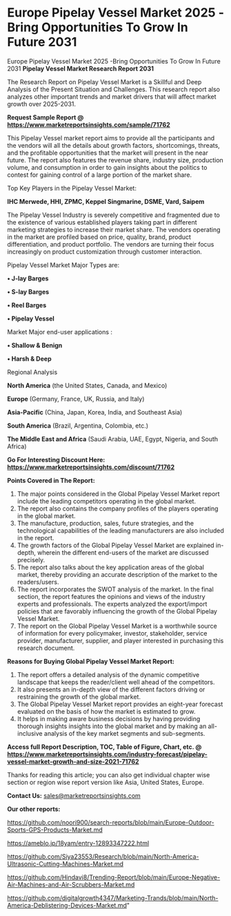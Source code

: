 # Europe Pipelay Vessel Market 2025 -Bring Opportunities To Grow In Future 2031
Europe Pipelay Vessel Market 2025 -Bring Opportunities To Grow In Future 2031
<strong>Pipelay Vessel Market Research Report 2031</strong>

The Research Report on Pipelay Vessel Market is a Skillful and Deep Analysis of the Present Situation and Challenges. This research report also analyzes other important trends and market drivers that will affect market growth over 2025-2031.

<strong>Request Sample Report @ <a href=https://www.marketreportsinsights.com/sample/71762>https://www.marketreportsinsights.com/sample/71762</a></strong>

This Pipelay Vessel market report aims to provide all the participants and the vendors will all the details about growth factors, shortcomings, threats, and the profitable opportunities that the market will present in the near future. The report also features the revenue share, industry size, production volume, and consumption in order to gain insights about the politics to contest for gaining control of a large portion of the market share.

Top Key Players in the Pipelay Vessel Market:

<strong>IHC Merwede, HHI, ZPMC, Keppel Singmarine, DSME, Vard, Saipem</strong>

The Pipelay Vessel Industry is severely competitive and fragmented due to the existence of various established players taking part in different marketing strategies to increase their market share. The vendors operating in the market are profiled based on price, quality, brand, product differentiation, and product portfolio. The vendors are turning their focus increasingly on product customization through customer interaction.

Pipelay Vessel Market Major Types are:

<strong>• J-lay Barges

• S-lay Barges 

• Reel Barges

• Pipelay Vessel</strong>

Market Major end-user applications :

<strong>• Shallow & Benign

• Harsh & Deep</strong>

Regional Analysis

</u><strong><b>North America</b></strong> (the United States, Canada, and Mexico)

<strong><b>Europe </b></strong>(Germany, France, UK, Russia, and Italy)

<strong><b>Asia-Pacific</b></strong> (China, Japan, Korea, India, and Southeast Asia)

<strong><b>South America</b></strong> (Brazil, Argentina, Colombia, etc.)

<strong><b>The Middle East and Africa</b></strong> (Saudi Arabia, UAE, Egypt, Nigeria, and South Africa)

<strong>Go For Interesting Discount Here: <a href=https://www.marketreportsinsights.com/discount/71762>https://www.marketreportsinsights.com/discount/71762</a></strong>

<strong>Points Covered in The Report:</strong>
<ol>
  <li>The major points considered in the Global Pipelay Vessel Market report include the leading competitors operating in the global market.</li>
  <li>The report also contains the company profiles of the players operating in the global market.</li>
  <li>The manufacture, production, sales, future strategies, and the technological capabilities of the leading manufacturers are also included in the report.</li>
  <li>The growth factors of the Global Pipelay Vessel Market are explained in-depth, wherein the different end-users of the market are discussed precisely.</li>
  <li>The report also talks about the key application areas of the global market, thereby providing an accurate description of the market to the readers/users.</li>
  <li>The report incorporates the SWOT analysis of the market. In the final section, the report features the opinions and views of the industry experts and professionals. The experts analyzed the export/import policies that are favorably influencing the growth of the Global Pipelay Vessel Market.</li>
  <li>The report on the Global Pipelay Vessel Market is a worthwhile source of information for every policymaker, investor, stakeholder, service provider, manufacturer, supplier, and player interested in purchasing this research document.</li>
</ol>
<strong>Reasons for Buying Global Pipelay Vessel Market Report:</strong>

<ol>
  <li>The report offers a detailed analysis of the dynamic competitive landscape that keeps the reader/client well ahead of the competitors.</li>
  <li>It also presents an in-depth view of the different factors driving or restraining the growth of the global market.</li>
  <li>The Global Pipelay Vessel Market report provides an eight-year forecast evaluated on the basis of how the market is estimated to grow.</li>
  <li>It helps in making aware business decisions by having providing thorough insights insights into the global market and by making an all-inclusive analysis of the key market segments and sub-segments.</li>
</ol>
<strong>Access full Report Description, TOC, Table of Figure, Chart, etc. @ <a href=https://www.marketreportsinsights.com/industry-forecast/pipelay-vessel-market-growth-and-size-2021-71762>https://www.marketreportsinsights.com/industry-forecast/pipelay-vessel-market-growth-and-size-2021-71762</a></strong>


Thanks for reading this article; you can also get individual chapter wise section or region wise report version like Asia, United States, Europe.

<strong>Contact Us:</strong>
sales@marketreportsinsights.com

<strong>Our other reports:</strong>

<a href=https://github.com/noori900/search-reports/blob/main/Europe-Outdoor-Sports-GPS-Products-Market.md>https://github.com/noori900/search-reports/blob/main/Europe-Outdoor-Sports-GPS-Products-Market.md</a>

<a href=https://ameblo.jp/18yam/entry-12893347222.html>https://ameblo.jp/18yam/entry-12893347222.html</a>

<a href=https://github.com/Siya23553/Research/blob/main/North-America-Ultrasonic-Cutting-Machines-Market.md>https://github.com/Siya23553/Research/blob/main/North-America-Ultrasonic-Cutting-Machines-Market.md</a>

<a href=https://github.com/Hindavi8/Trending-Report/blob/main/Europe-Negative-Air-Machines-and-Air-Scrubbers-Market.md>https://github.com/Hindavi8/Trending-Report/blob/main/Europe-Negative-Air-Machines-and-Air-Scrubbers-Market.md</a>

<a href=https://github.com/digitalgrowth4347/Marketing-Trands/blob/main/North-America-Deblistering-Devices-Market.md>https://github.com/digitalgrowth4347/Marketing-Trands/blob/main/North-America-Deblistering-Devices-Market.md</a>"
